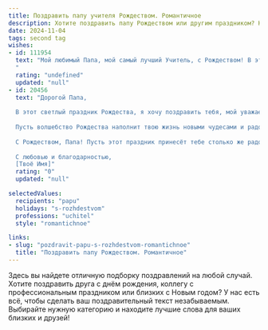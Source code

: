```yaml
---
title: Поздравить папу учителя Рождеством. Романтичное
description: Хотите поздравить папу Рождеством или другим праздником? Наш ИИ создаст незабываемое поздравление, а вы обязательно выделитесь среди других.  
date: 2024-11-04
tags: second tag
wishes:
- id: 111954
  text: "Мой любимый Папа, мой самый лучший Учитель, с Рождеством! В этот светлый праздник, наполненный чудом и любовью, я хочу сказать тебе, как сильно я тебя люблю и ценю. Твоя мудрость, доброта и нежность – это самые драгоценные подарки, которые я когда-либо получал. Спасибо тебе за всё, что ты для меня сделал. Пусть тепло рождественской ночи согреет твоё сердце, а волшебство этого дня подарит мир и радость твоей душе.  С Рождеством Христовым!
  "
  rating: "undefined"
  updated: "null"
- id: 20456
  text: "Дорогой Папа,
  
  В этот светлый праздник Рождества, я хочу поздравить тебя, мой уважаемый Учитель, с великим священным днем. Пусть в твоей душе всегда звучат добрые колокола Рождественских ночей, и пусть любовь к знаниям и ученикам будет твоим неизменным путеводителем.
  
  Пусть волшебство Рождества наполнит твою жизнь новыми чудесами и радостными моментами. Ты всегда был для меня примером мудрости и доброты, и я благодарна за твоё терпение и поддержку.
  
  С Рождеством, Папа! Пусть этот праздник принесёт тебе столько же радости и тепла, сколько ты даришь другим каждый день своей жизнью.
  
  С любовью и благодарностью,
  [Твоё Имя]"
  rating: "0"
  updated: "null"

selectedValues:
  recipients: "papu"
  holidays: "s-rozhdestvom"
  professions: "uchitel"
  style: "romantichnoe"

links:
- slug: "pozdravit-papu-s-rozhdestvom-romantichnoe"
  title: "Поздравить папу Рождеством. Романтичное"
---
```


Здесь вы найдете отличную подборку поздравлений на любой случай. 
Хотите поздравить друга с днём рождения, коллегу с профессиональным праздником или близких с Новым годом? У нас есть всё, чтобы сделать ваш поздравительный текст незабываемым. Выбирайте нужную категорию и находите лучшие слова для ваших близких и друзей!
